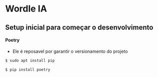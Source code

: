 # Wordle IA

## Setup inicial para começar o desenvolvimento
#### Poetry
- Ele é reposavel por garantir o versionamento do projeto
```bash
$ sudo apt install pip
```
```bash
$ pip install poetry
```
